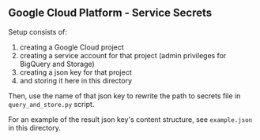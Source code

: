 ## Google Cloud Platform - Service Secrets

Setup consists of:

1. creating a Google Cloud project
2. creating a service account for that project (admin privileges for BigQuery and Storage)
3. creating a json key for that project
4. and storing it here in this directory

Then, use the name of that json key to rewrite the path to secrets file in `query_and_store.py` script.

For an example of the result json key's content structure, see `example.json` in this directory. 